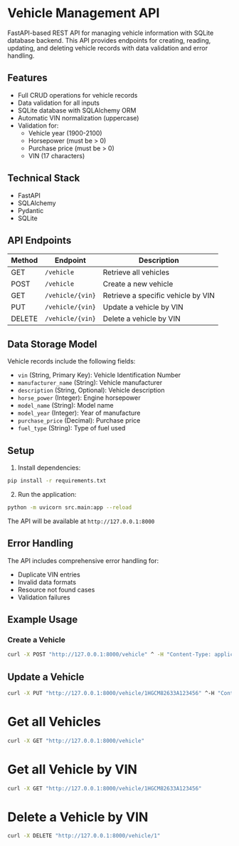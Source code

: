 # Vehicle Management API

FastAPI-based REST API for managing vehicle information with SQLite database backend. This API provides endpoints for creating, reading, updating, and deleting vehicle records with data validation and error handling.

## Features

- Full CRUD operations for vehicle records
- Data validation for all inputs
- SQLite database with SQLAlchemy ORM
- Automatic VIN normalization (uppercase)
- Validation for:
  - Vehicle year (1900-2100)
  - Horsepower (must be > 0)
  - Purchase price (must be > 0)
  - VIN (17 characters)

## Technical Stack

- FastAPI
- SQLAlchemy
- Pydantic
- SQLite

## API Endpoints

| Method | Endpoint | Description |
|--------|----------|-------------|
| GET | `/vehicle` | Retrieve all vehicles |
| POST | `/vehicle` | Create a new vehicle |
| GET | `/vehicle/{vin}` | Retrieve a specific vehicle by VIN |
| PUT | `/vehicle/{vin}` | Update a vehicle by VIN |
| DELETE | `/vehicle/{vin}` | Delete a vehicle by VIN |

## Data Storage Model

Vehicle records include the following fields:

- `vin` (String, Primary Key): Vehicle Identification Number
- `manufacturer_name` (String): Vehicle manufacturer
- `description` (String, Optional): Vehicle description
- `horse_power` (Integer): Engine horsepower
- `model_name` (String): Model name
- `model_year` (Integer): Year of manufacture
- `purchase_price` (Decimal): Purchase price
- `fuel_type` (String): Type of fuel used

## Setup

1. Install dependencies:
```bash
pip install -r requirements.txt
```

2. Run the application:
```bash
python -m uvicorn src.main:app --reload
```

The API will be available at `http://127.0.0.1:8000`

## Error Handling

The API includes comprehensive error handling for:
- Duplicate VIN entries
- Invalid data formats
- Resource not found cases
- Validation failures

## Example Usage

### Create a Vehicle

```sh
curl -X POST "http://127.0.0.1:8000/vehicle" ^ -H "Content-Type: application/json" ^ -d "{ \"vin\": \"1HGCM82633A123456\", \"manufacturer_name\": \"Honda\", \"description\": \"Sedan\", \"horse_power\": 200, \"model_name\": \"Civic\", \"model_year\": 2024, \"purchase_price\": 10000.0, \"fuel_type\": \"Gasoline\" }"
```

## Update a Vehicle

```sh
curl -X PUT "http://127.0.0.1:8000/vehicle/1HGCM82633A123456" ^-H "Content-Type: application/json" ^-d "{\"manufacturer_name\": \"Honda\",        \"description\": \"Sedan\",        \"horse_power\": 220,        \"model_name\": \"Accord\",        \"model_year\": 2024,        \"purchase_price\": 10500.0,        \"fuel_type\": \"Gasoline\"    }
```

# Get all Vehicles
```sh
curl -X GET "http://127.0.0.1:8000/vehicle" 
```

# Get all Vehicle by VIN
```sh
curl -X GET "http://127.0.0.1:8000/vehicle/1HGCM82633A123456"
```

# Delete a Vehicle by VIN 
```sh
curl -X DELETE "http://127.0.0.1:8000/vehicle/1"
```
